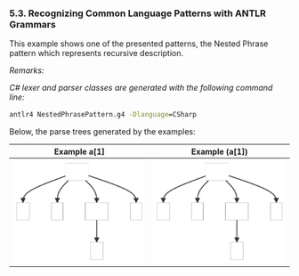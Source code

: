 ﻿### 5.3. Recognizing Common Language Patterns with ANTLR Grammars

This example shows one of the presented patterns, the Nested Phrase pattern which represents recursive description.

_Remarks:_

_C# lexer and parser classes are generated with the following command line:_

```bat
antlr4 NestedPhrasePattern.g4 -Dlanguage=CSharp
```

Below, the parse trees generated by the examples:

| Example a[1] | Example (a[1]) |
| ------------ | -------------- |
| ![ParseTree1](.resources/ParseTree1.svg "ParseTree1") | ![ParseTree2](.resources/ParseTree1.svg "ParseTree2") |
